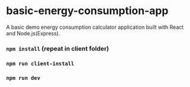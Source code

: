 # basic-energy-consumption-app
A basic demo energy consumption calculator application built with React and Node.js(Express).

### `npm install` (repeat in client folder)
### `npm run client-install`
### `npm run dev`
